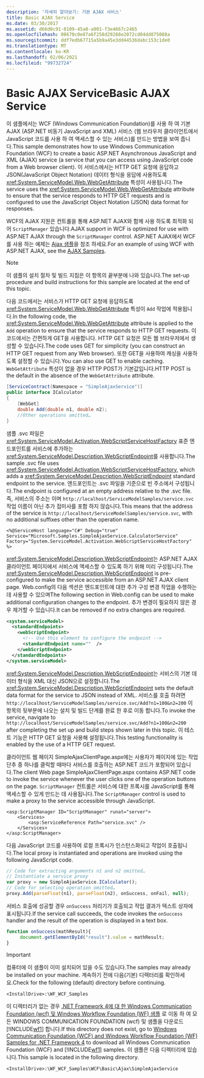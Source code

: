 ```yaml
---
description: '자세히 알아보기: 기본 AJAX 서비스'
title: Basic AJAX Service
ms.date: 03/30/2017
ms.assetid: d66d0c91-0109-45a0-a901-f3e4667c2465
ms.openlocfilehash: 08670c0e87a6f258d29288e2072cd04dd875088a
ms.sourcegitcommit: ddf7edb67715a5b9a45e3dd44536dabc153c1de0
ms.translationtype: MT
ms.contentlocale: ko-KR
ms.lasthandoff: 02/06/2021
ms.locfileid: "99732724"
---
```

# <a name="basic-ajax-service"></a><span data-ttu-id="2fb97-103">Basic AJAX Service</span><span class="sxs-lookup"><span data-stu-id="2fb97-103">Basic AJAX Service</span></span>

<span data-ttu-id="2fb97-104">이 샘플에서는 WCF (Windows Communication Foundation)를 사용 하 여 기본 AJAX (ASP.NET 비동기 JavaScript and XML) 서비스 (웹 브라우저 클라이언트에서 JavaScript 코드를 사용 하 여 액세스할 수 있는 서비스)를 만드는 방법을 보여 줍니다.</span><span class="sxs-lookup"><span data-stu-id="2fb97-104">This sample demonstrates how to use Windows Communication Foundation (WCF) to create a basic ASP.NET Asynchronous JavaScript and XML (AJAX) service (a service that you can access using JavaScript code from a Web browser client).</span></span> <span data-ttu-id="2fb97-105">이 서비스에서는 HTTP GET 요청에 응답하고 JSON(JavaScript Object Notation) 데이터 형식을 응답에 사용하도록 <xref:System.ServiceModel.Web.WebGetAttribute> 특성이 사용됩니다.</span><span class="sxs-lookup"><span data-stu-id="2fb97-105">The service uses the <xref:System.ServiceModel.Web.WebGetAttribute> attribute to ensure that the service responds to HTTP GET requests and is configured to use the JavaScript Object Notation (JSON) data format for responses.</span></span>

<span data-ttu-id="2fb97-106">WCF의 AJAX 지원은 컨트롤을 통해 ASP.NET AJAX와 함께 사용 하도록 최적화 되어 `ScriptManager` 있습니다.</span><span class="sxs-lookup"><span data-stu-id="2fb97-106">AJAX support in WCF is optimized for use with ASP.NET AJAX through the `ScriptManager` control.</span></span> <span data-ttu-id="2fb97-107">ASP.NET AJAX에서 WCF를 사용 하는 예제는 [Ajax 샘플](ajax.md)을 참조 하세요.</span><span class="sxs-lookup"><span data-stu-id="2fb97-107">For an example of using WCF with ASP.NET AJAX, see the [AJAX Samples](ajax.md).</span></span>

> [!NOTE]
> <span data-ttu-id="2fb97-108">이 샘플의 설치 절차 및 빌드 지침은 이 항목의 끝부분에 나와 있습니다.</span><span class="sxs-lookup"><span data-stu-id="2fb97-108">The set-up procedure and build instructions for this sample are located at the end of this topic.</span></span>

<span data-ttu-id="2fb97-109">다음 코드에서는 서비스가 HTTP GET 요청에 응답하도록 <xref:System.ServiceModel.Web.WebGetAttribute> 특성이 `Add` 작업에 적용됩니다.</span><span class="sxs-lookup"><span data-stu-id="2fb97-109">In the following code, the <xref:System.ServiceModel.Web.WebGetAttribute> attribute is applied to the `Add` operation to ensure that the service responds to HTTP GET requests.</span></span> <span data-ttu-id="2fb97-110">이 코드에서는 간편하게 GET을 사용합니다. HTTP GET 요청은 모든 웹 브라우저에서 생성할 수 있습니다.</span><span class="sxs-lookup"><span data-stu-id="2fb97-110">The code uses GET for simplicity (you can construct an HTTP GET request from any Web browser).</span></span> <span data-ttu-id="2fb97-111">또한 GET을 사용하여 캐싱을 사용하도록 설정할 수 있습니다.</span><span class="sxs-lookup"><span data-stu-id="2fb97-111">You can also use GET to enable caching.</span></span> <span data-ttu-id="2fb97-112">`WebGetAttribute` 특성이 없을 경우 HTTP POST가 기본값입니다.</span><span class="sxs-lookup"><span data-stu-id="2fb97-112">HTTP POST is the default in the absence of the `WebGetAttribute` attribute.</span></span>

```csharp
[ServiceContract(Namespace = "SimpleAjaxService")]
public interface ICalculator
{
    [WebGet]
    double Add(double n1, double n2);
    //Other operations omitted…
}
```

<span data-ttu-id="2fb97-113">샘플 .svc 파일은 <xref:System.ServiceModel.Activation.WebScriptServiceHostFactory> 표준 엔드포인트를 서비스에 추가하는 <xref:System.ServiceModel.Description.WebScriptEndpoint>를 사용합니다.</span><span class="sxs-lookup"><span data-stu-id="2fb97-113">The sample .svc file uses <xref:System.ServiceModel.Activation.WebScriptServiceHostFactory>, which adds a <xref:System.ServiceModel.Description.WebScriptEndpoint> standard endpoint to the service.</span></span> <span data-ttu-id="2fb97-114">엔드포인트는 .svc 파일을 기준으로 빈 주소에서 구성됩니다.</span><span class="sxs-lookup"><span data-stu-id="2fb97-114">The endpoint is configured at an empty address relative to the .svc file.</span></span> <span data-ttu-id="2fb97-115">즉, 서비스의 주소는 이며 `http://localhost/ServiceModelSamples/service.svc` 작업 이름이 아닌 추가 접미사를 포함 하지 않습니다.</span><span class="sxs-lookup"><span data-stu-id="2fb97-115">This means that the address of the service is `http://localhost/ServiceModelSamples/service.svc`, with no additional suffixes other than the operation name.</span></span>

`<%@ServiceHost language="C#" Debug="true" Service="Microsoft.Samples.SimpleAjaxService.CalculatorService" Factory="System.ServiceModel.Activation.WebScriptServiceHostFactory" %>`

<span data-ttu-id="2fb97-116"><xref:System.ServiceModel.Description.WebScriptEndpoint>는 ASP.NET AJAX 클라이언트 페이지에서 서비스에 액세스할 수 있도록 하기 위해 미리 구성됩니다.</span><span class="sxs-lookup"><span data-stu-id="2fb97-116">The <xref:System.ServiceModel.Description.WebScriptEndpoint> is pre-configured to make the service accessible from an ASP.NET AJAX client page.</span></span> <span data-ttu-id="2fb97-117">Web.config의 다음 섹션은 엔드포인트에 대한 추가 구성 변경 작업을 수행하는 데 사용할 수 있으며</span><span class="sxs-lookup"><span data-stu-id="2fb97-117">The following section in Web.config can be used to make additional configuration changes to the endpoint.</span></span> <span data-ttu-id="2fb97-118">추가 변경이 필요하지 않은 경우 제거할 수 있습니다.</span><span class="sxs-lookup"><span data-stu-id="2fb97-118">It can be removed if no extra changes are required.</span></span>

```xml
<system.serviceModel>
  <standardEndpoints>
    <webScriptEndpoint>
      <!-- Use this element to configure the endpoint -->
      <standardEndpoint name=""  />
    </webScriptEndpoint>
  </standardEndpoints>
</system.serviceModel>
```

<span data-ttu-id="2fb97-119"><xref:System.ServiceModel.Description.WebScriptEndpoint>는 서비스의 기본 데이터 형식을 XML 대신 JSON으로 설정합니다.</span><span class="sxs-lookup"><span data-stu-id="2fb97-119">The <xref:System.ServiceModel.Description.WebScriptEndpoint> sets the default data format for the service to JSON instead of XML.</span></span> <span data-ttu-id="2fb97-120">서비스를 호출 하려면 `http://localhost/ServiceModelSamples/service.svc/Add?n1=100&n2=200` 이 항목의 뒷부분에 나오는 설치 및 빌드 단계를 완료 한 후로 이동 합니다.</span><span class="sxs-lookup"><span data-stu-id="2fb97-120">To invoke the service, navigate to `http://localhost/ServiceModelSamples/service.svc/Add?n1=100&n2=200` after completing the set up and build steps shown later in this topic.</span></span> <span data-ttu-id="2fb97-121">이 테스트 기능은 HTTP GET 요청을 사용해 설정됩니다.</span><span class="sxs-lookup"><span data-stu-id="2fb97-121">This testing functionality is enabled by the use of a HTTP GET request.</span></span>

<span data-ttu-id="2fb97-122">클라이언트 웹 페이지 SimpleAjaxClientPage.aspx에는 사용자가 페이지에 있는 작업 단추 중 하나를 클릭할 때마다 서비스를 호출하는 ASP.NET 코드가 포함되어 있습니다.</span><span class="sxs-lookup"><span data-stu-id="2fb97-122">The client Web page SimpleAjaxClientPage.aspx contains ASP.NET code to invoke the service whenever the user clicks one of the operation buttons on the page.</span></span> <span data-ttu-id="2fb97-123">`ScriptManager` 컨트롤은 서비스에 대한 프록시를 JavaScript를 통해 액세스할 수 있게 만드는 데 사용됩니다.</span><span class="sxs-lookup"><span data-stu-id="2fb97-123">The `ScriptManager` control is used to make a proxy to the service accessible through JavaScript.</span></span>

```aspx-csharp
<asp:ScriptManager ID="ScriptManager" runat="server">
    <Services>
        <asp:ServiceReference Path="service.svc" />
    </Services>
</asp:ScriptManager>
```

<span data-ttu-id="2fb97-124">다음 JavaScript 코드를 사용하여 로컬 프록시가 인스턴스화되고 작업이 호출됩니다.</span><span class="sxs-lookup"><span data-stu-id="2fb97-124">The local proxy is instantiated and operations are invoked using the following JavaScript code.</span></span>

```javascript
// Code for extracting arguments n1 and n2 omitted…
// Instantiate a service proxy
var proxy = new SimpleAjaxService.ICalculator();
// Code for selecting operation omitted…
proxy.Add(parseFloat(n1), parseFloat(n2), onSuccess, onFail, null);
```

<span data-ttu-id="2fb97-125">서비스 호출에 성공할 경우 `onSuccess` 처리기가 호출되고 작업 결과가 텍스트 상자에 표시됩니다.</span><span class="sxs-lookup"><span data-stu-id="2fb97-125">If the service call succeeds, the code invokes the `onSuccess` handler and the result of the operation is displayed in a text box.</span></span>

```javascript
function onSuccess(mathResult){
     document.getElementById("result").value = mathResult;
}
```

> [!IMPORTANT]
> <span data-ttu-id="2fb97-126">컴퓨터에 이 샘플이 이미 설치되어 있을 수도 있습니다.</span><span class="sxs-lookup"><span data-stu-id="2fb97-126">The samples may already be installed on your machine.</span></span> <span data-ttu-id="2fb97-127">계속하기 전에 다음(기본) 디렉터리를 확인하세요.</span><span class="sxs-lookup"><span data-stu-id="2fb97-127">Check for the following (default) directory before continuing.</span></span>
>
> `<InstallDrive>:\WF_WCF_Samples`
>
> <span data-ttu-id="2fb97-128">이 디렉터리가 없는 경우 [.NET Framework 4에 대 한 Windows Communication Foundation (wcf) 및 Windows Workflow Foundation (WF) 샘플](https://www.microsoft.com/download/details.aspx?id=21459) 로 이동 하 여 모든 WINDOWS COMMUNICATION FOUNDATION (wcf) 및 샘플을 다운로드 [!INCLUDE[wf1](../../../../includes/wf1-md.md)] 합니다.</span><span class="sxs-lookup"><span data-stu-id="2fb97-128">If this directory does not exist, go to [Windows Communication Foundation (WCF) and Windows Workflow Foundation (WF) Samples for .NET Framework 4](https://www.microsoft.com/download/details.aspx?id=21459) to download all Windows Communication Foundation (WCF) and [!INCLUDE[wf1](../../../../includes/wf1-md.md)] samples.</span></span> <span data-ttu-id="2fb97-129">이 샘플은 다음 디렉터리에 있습니다.</span><span class="sxs-lookup"><span data-stu-id="2fb97-129">This sample is located in the following directory.</span></span>
>
> `<InstallDrive>:\WF_WCF_Samples\WCF\Basic\Ajax\SimpleAjaxService`
